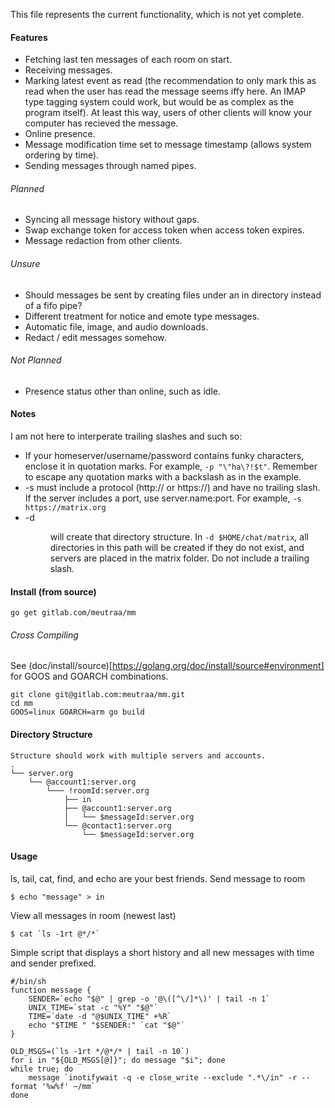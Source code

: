 This file represents the current functionality, which is not yet complete.

#### Features
* Fetching last ten messages of each room on start.
* Receiving messages.
* Marking latest event as read (the recommendation to only mark this
as read when the user has read the message seems iffy here. An IMAP type tagging
system could work, but would be as complex as the program itself). At least
this way, users of other clients will know your computer has recieved the
message.
* Online presence.
* Message modification time set to message timestamp (allows system ordering
by time).
* Sending messages through named pipes.

###### Planned
* Syncing all message history without gaps.
* Swap exchange token for access token when access token expires.
* Message redaction from other clients.

###### Unsure
* Should messages be sent by creating files under an in directory instead of a
fifo pipe?
* Different treatment for notice and emote type messages.
* Automatic file, image, and audio downloads.
* Redact / edit messages somehow.

###### Not Planned
* Presence status other than online, such as idle.

#### Notes
I am not here to interperate trailing slashes and such so:
* If your homeserver/username/password contains funky characters, enclose it
	in quotation marks. For example, `-p "\"ha\?!$t"`. Remember to escape
	any quotation marks with a backslash as in the example.
* -s <host> must include a protocol (http:// or https://) and have no trailing
  slash. If the server includes a port, use server.name:port. For example,
	`-s https://matrix.org`
* -d <dir> will create that directory structure. In `-d $HOME/chat/matrix`, all
	directories in this path will be created if they do not exist, and
	servers are placed in the matrix folder. Do not include a trailing
	slash.

#### Install (from source)
```
go get gitlab.com/meutraa/mm
```

###### Cross Compiling
See (doc/install/source)[https://golang.org/doc/install/source#environment] for
GOOS and GOARCH combinations.
```
git clone git@gitlab.com:meutraa/mm.git
cd mm
GOOS=linux GOARCH=arm go build
```

#### Directory Structure
```
Structure should work with multiple servers and accounts.
.
└── server.org
    └── @account1:server.org
        └─── !roomId:server.org
            ├── in
            ├── @account1:server.org
            │   └── $messageId:server.org
            └── @contact1:server.org
                └── $messageId:server.org
```

#### Usage
ls, tail, cat, find, and echo are your best friends.
Send message to room
```shell
$ echo "message" > in
```

View all messages in room (newest last)
```shell
$ cat `ls -1rt @*/*`
```

Simple script that displays a short history and all new messages with time and
sender prefixed.
```shell
#/bin/sh
function message {
	SENDER=`echo "$@" | grep -o '@\([^\/]*\)' | tail -n 1`
	UNIX_TIME=`stat -c "%Y" "$@"`
	TIME=`date -d "@$UNIX_TIME" +%R`
	echo "$TIME " "$SENDER:" `cat "$@"`
}

OLD_MSGS=(`ls -1rt */@*/* | tail -n 10`)
for i in "${OLD_MSGS[@]}"; do message "$i"; done
while true; do
	message `inotifywait -q -e close_write --exclude ".*\/in" -r --format '%w%f' ~/mm`
done
```
